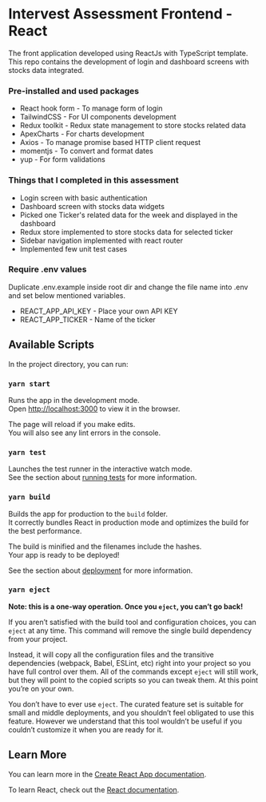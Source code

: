# Intervest Assessment Frontend - React

The front application developed using ReactJs with TypeScript template. This repo contains the development of login and dashboard screens with stocks data integrated.

### Pre-installed and used packages
- React hook form - To manage form of login
- TailwindCSS - For UI components development
- Redux toolkit - Redux state management to store stocks related data 
- ApexCharts - For charts development
- Axios - To manage promise based HTTP client request
- momentjs - To convert and format dates
- yup - For form validations

### Things that I completed in this assessment
- Login screen with basic authentication
- Dashboard screen with stocks data widgets
- Picked one Ticker's related data for the week and displayed in the dashboard
- Redux store implemented to store stocks data for selected ticker
- Sidebar navigation implemented with react router
- Implemented few unit test cases

### Require .env values
Duplicate .env.example inside root dir and change the file name into .env and set below mentioned variables.
- REACT_APP_API_KEY - Place your own API KEY
- REACT_APP_TICKER - Name of the ticker

## Available Scripts

In the project directory, you can run:

### `yarn start`

Runs the app in the development mode.\
Open [http://localhost:3000](http://localhost:3000) to view it in the browser.

The page will reload if you make edits.\
You will also see any lint errors in the console.

### `yarn test`

Launches the test runner in the interactive watch mode.\
See the section about [running tests](https://facebook.github.io/create-react-app/docs/running-tests) for more information.

### `yarn build`

Builds the app for production to the `build` folder.\
It correctly bundles React in production mode and optimizes the build for the best performance.

The build is minified and the filenames include the hashes.\
Your app is ready to be deployed!

See the section about [deployment](https://facebook.github.io/create-react-app/docs/deployment) for more information.

### `yarn eject`

**Note: this is a one-way operation. Once you `eject`, you can’t go back!**

If you aren’t satisfied with the build tool and configuration choices, you can `eject` at any time. This command will remove the single build dependency from your project.

Instead, it will copy all the configuration files and the transitive dependencies (webpack, Babel, ESLint, etc) right into your project so you have full control over them. All of the commands except `eject` will still work, but they will point to the copied scripts so you can tweak them. At this point you’re on your own.

You don’t have to ever use `eject`. The curated feature set is suitable for small and middle deployments, and you shouldn’t feel obligated to use this feature. However we understand that this tool wouldn’t be useful if you couldn’t customize it when you are ready for it.

## Learn More

You can learn more in the [Create React App documentation](https://facebook.github.io/create-react-app/docs/getting-started).

To learn React, check out the [React documentation](https://reactjs.org/).
